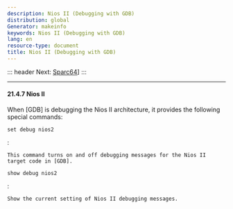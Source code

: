 ```yaml
---
description: Nios II (Debugging with GDB)
distribution: global
Generator: makeinfo
keywords: Nios II (Debugging with GDB)
lang: en
resource-type: document
title: Nios II (Debugging with GDB)
---
```

::: header
Next: [Sparc64](Sparc64.html#Sparc64)]
:::

---

#### 21.4.7 Nios II

When [GDB] is debugging the Nios II architecture, it provides the following special commands:

`set debug nios2`

:

```
This command turns on and off debugging messages for the Nios II target code in [GDB].
```

`show debug nios2`

:

```
Show the current setting of Nios II debugging messages.
```
